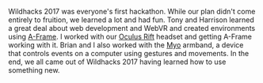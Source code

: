 Wildhacks 2017 was everyone's first hackathon. While our plan didn't come entirely to fruition, we learned a lot and had fun. Tony and Harrison learned a great deal about web development and WebVR and created environments using [A-Frame](https://aframe.io). I worked with our [Oculus Rift](https://oculus.com/rift) headset and getting A-Frame working with it. Brian and I also worked with the [Myo](https://www.myo.com/ "Myo Gesture Control Armband") armband, a device that controls events on a computer using gestures and movements. In the end, we all came out of Wildhacks 2017 having learned how to use something new.
